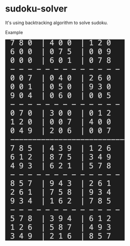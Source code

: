 # sudoku-solver

It's using backtracking algorithm to solve sudoku.

Example

<img src="/example.png" alt="example" />
